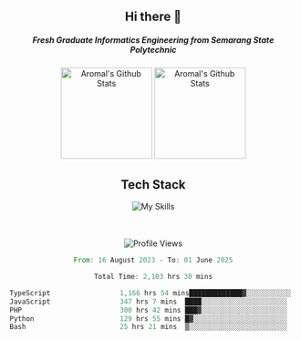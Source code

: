 <div align="center">
  <h2>Hi there 👋</h2>

  <h5>Fresh Graduate Informatics Engineering from Semarang State Polytechnic</h5>

  <img
    height="160"
    alt="Aromal's Github Stats"
    src="https://github-readme-stats.vercel.app/api?username=dafariski77&show_icons=true&theme=tokyonight&count_private=true"
  />
  <img
    alt="Aromal's Github Stats"
    height="160"
    src="https://github-readme-stats.vercel.app/api/top-langs/?username=dafariski77&layout=compact&theme=tokyonight"
  />

  <h2>Tech Stack</h2>
  
![My Skills](https://simpleskill.icons.workers.dev/svg?i=typescript,next.js,react,tailwindcss,shadcnui,reactquery,prisma,socketdotio,zod)

  <br /><br />
  <img src="https://komarev.com/ghpvc/?username=dafariski77&abbreviated=true" alt="Profile Views">
    
  <!--START_SECTION:waka-->

```rust
From: 16 August 2023 - To: 01 June 2025

Total Time: 2,103 hrs 30 mins

TypeScript                 1,166 hrs 54 mins█████████████▓░░░░░░░░░░░   55.04 %
JavaScript                 347 hrs 7 mins  ████░░░░░░░░░░░░░░░░░░░░░   16.37 %
PHP                        300 hrs 42 mins ███▓░░░░░░░░░░░░░░░░░░░░░   14.18 %
Python                     129 hrs 55 mins █▓░░░░░░░░░░░░░░░░░░░░░░░   06.13 %
Bash                       25 hrs 21 mins  ▒░░░░░░░░░░░░░░░░░░░░░░░░   01.20 %
```

<!--END_SECTION:waka-->
</div>
